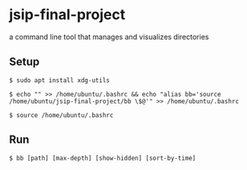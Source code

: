# jsip-final-project

a command line tool that manages and visualizes directories

## Setup
```
$ sudo apt install xdg-utils
```
```
$ echo "" >> /home/ubuntu/.bashrc && echo "alias bb='source /home/ubuntu/jsip-final-project/bb \$@'" >> /home/ubuntu/.bashrc
```
```
$ source /home/ubuntu/.bashrc
```

## Run
```
$ bb [path] [max-depth] [show-hidden] [sort-by-time]
```